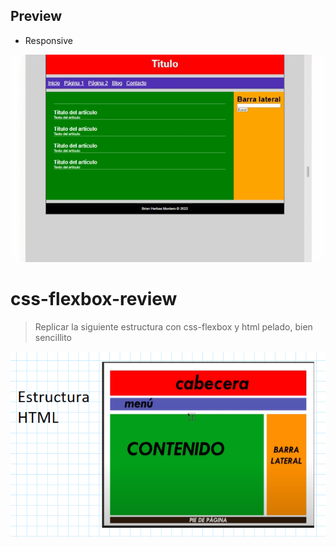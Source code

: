 ## Preview

 - Responsive

<img alt="GIF" src="./assets/css-flex-review.gif" />

# css-flexbox-review
>Replicar la siguiente estructura con css-flexbox y html pelado, bien sencillito

<img align="center" alt="GIF" src="./assets/estructuraHtml.png" />


